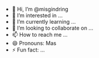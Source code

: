 - 👋 Hi, I’m @misgindring
- 👀 I’m interested in ...
- 🌱 I’m currently learning ...
- 💞️ I’m looking to collaborate on ...
- 📫 How to reach me ...
- 😄 Pronouns: Mas
- ⚡ Fun fact: ...

<!---
misgindring/misgindring is a ✨ special ✨ repository because its `README.md` (this file) appears on your GitHub profile.
You can click the Preview link to take a look at your changes.
--->
